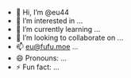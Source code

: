 - 👋 Hi, I’m @eu44
- 👀 I’m interested in ...
- 🌱 I’m currently learning ...
- 💞️ I’m looking to collaborate on ...
- 📫 eu@fufu.moe ...
- 😄 Pronouns: ...
- ⚡ Fun fact: ...

<!---
eu44/eu44 is a ✨ special ✨ repository because its `README.md` (this file) appears on your GitHub profile.
You can click the Preview link to take a look at your changes.
--->
